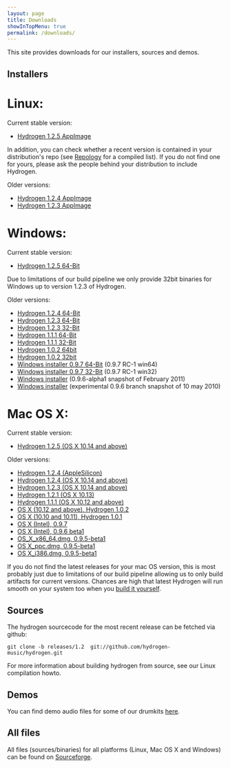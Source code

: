 ```yaml
---
layout: page
title: Downloads
showInTopMenu: true
permalink: /downloads/
---
```


This site provides downloads for our installers, sources and demos.

## Installers

# Linux:

Current stable version:

* [Hydrogen 1.2.5 AppImage](https://github.com/hydrogen-music/hydrogen/releases/download/1.2.5/Hydrogen-1.2.5-x86_64.AppImage)

In addition, you can check whether a recent version is contained in
your distribution's repo (see
[Repology](https://repology.org/project/hydrogen-drum-machine/versions)
for a compiled list). If you do not find one for yours, please ask the
people behind your distribution to include Hydrogen.

Older versions:

* [Hydrogen 1.2.4 AppImage](https://github.com/hydrogen-music/hydrogen/releases/download/1.2.4/Hydrogen-1.2.4-x86_64.AppImage)
* [Hydrogen 1.2.3 AppImage](https://github.com/hydrogen-music/hydrogen/releases/download/1.2.3/Hydrogen-1.2.3-x86_64.AppImage)

# Windows:

Current stable version:

* [Hydrogen 1.2.5 64-Bit](https://github.com/hydrogen-music/hydrogen/releases/download/1.2.5/Hydrogen-1.2.5-win64.exe)

Due to limitations of our build pipeline we only provide 32bit binaries for
Windows up to version 1.2.3 of Hydrogen.

Older versions:

* [Hydrogen 1.2.4 64-Bit](https://github.com/hydrogen-music/hydrogen/releases/download/1.2.4/Hydrogen-1.2.4-win64.exe)
* [Hydrogen 1.2.3 64-Bit](https://github.com/hydrogen-music/hydrogen/releases/download/1.2.3/Hydrogen-1.2.3-win64.exe)
* [Hydrogen 1.2.3 32-Bit](https://github.com/hydrogen-music/hydrogen/releases/download/1.2.3/Hydrogen-1.2.3-win32.exe)
* [Hydrogen 1.1.1 64-Bit](https://github.com/hydrogen-music/hydrogen/releases/download/1.1.1/Hydrogen-1.1.1-win64.exe)
* [Hydrogen 1.1.1 32-Bit](https://github.com/hydrogen-music/hydrogen/releases/download/1.1.1/Hydrogen-1.1.1-win32.exe)
* [Hydrogen 1.0.2 64bit](https://sourceforge.net/projects/hydrogen/files/Hydrogen/1.0.0%20Binaries/Hydrogen-1.0.2-win64.exe/download)
* [Hydrogen 1.0.2 32bit](https://sourceforge.net/projects/hydrogen/files/Hydrogen/1.0.0%20Binaries/Hydrogen-1.0.2-win32.exe/download)
* [Windows installer 0.9.7 64-Bit](https://sourceforge.net/projects/hydrogen/files/Hydrogen/0.9.7%20Binaries/Hydrogen-0.9.7-rc1-win64.exe/download) (0.9.7 RC-1 win64)
* [Windows installer 0.9.7 32-Bit](https://sourceforge.net/projects/hydrogen/files/Hydrogen/0.9.7%20Binaries/Hydrogen-0.9.7-rc1-win32.exe/download) (0.9.7 RC-1 win32)
* [Windows installer](http://sourceforge.net/projects/hydrogen/files/Hydrogen/0.9.6%20Binaries/hydrogen_0.9.6-alpha1.exe/download) (0.9.6-alpha1 snapshot of February 2011)
* [Windows installer](http://sourceforge.net/projects/hydrogen/files/Hydrogen/0.9.6%20Binaries/hydrogen_0.9.6-snapshot1.exe/download) (experimental 0.9.6 branch snapshot of 10 may 2010)

 
# Mac OS X:

Current stable version:

* [Hydrogen 1.2.5 (OS X 10.14 and above)](https://github.com/hydrogen-music/hydrogen/releases/download/1.2.5/Hydrogen-1.2.5.dmg)

Older versions:

* [Hydrogen 1.2.4 (AppleSilicon)](https://github.com/hydrogen-music/hydrogen/releases/download/1.2.4/Hydrogen-1.2.4-AppleSilicon.dmg)
* [Hydrogen 1.2.4 (OS X 10.14 and above)](https://github.com/hydrogen-music/hydrogen/releases/download/1.2.4/Hydrogen-1.2.4.dmg)
* [Hydrogen 1.2.3 (OS X 10.14 and above)](https://github.com/hydrogen-music/hydrogen/releases/download/1.2.3/Hydrogen-1.2.3.dmg)
* [Hydrogen 1.2.1 (OS X 10.13)](https://github.com/hydrogen-music/hydrogen/releases/download/1.2.1/Hydrogen-1.2.1-HighSierra.dmg)
* [Hydrogen 1.1.1 (OS X 10.12 and above)](https://github.com/hydrogen-music/hydrogen/releases/download/1.1.1/Hydrogen-1.1.1-x86_64.dmg)
* [OS X (10.12 and above), Hydrogen 1.0.2](https://sourceforge.net/projects/hydrogen/files/Hydrogen/1.0.0%20Binaries/Hydrogen-1.0.2.dmg/download)
* [OS X (10.10 and 10.11), Hydrogen 1.0.1](https://sourceforge.net/projects/hydrogen/files/Hydrogen/1.0.0%20Binaries/Hydrogen-legacy-1.0.1.dmg/download)
* [OS X (Intel), 0.9.7](https://sourceforge.net/projects/hydrogen/files/Hydrogen/0.9.7%20Binaries/Hydrogen-0.9.7.dmg/download)
* [OS X (Intel), 0.9.6 beta1](http://sourceforge.net/projects/hydrogen/files/Hydrogen/0.9.6%20Binaries/hydrogen-0.9.6-beta1.dmg/download) 
* [OS_X_x86_64.dmg, 0.9.5-beta1](http://sourceforge.net/projects/hydrogen/files/Hydrogen/0.9.5%20Binaries/hydrogen_0.9.5-beta1_x86_64.dmg/download)
* [OS X_ppc.dmg, 0.9.5-beta1](http://sourceforge.net/projects/hydrogen/files/Hydrogen/0.9.5%20Binaries/Hydrogen_0.9.5-beta1_ppc.dmg/download)
* [OS X_i386.dmg, 0.9.5-beta1](http://sourceforge.net/projects/hydrogen/files/Hydrogen/0.9.5%20Binaries/hydrogen_0.9.5-beta1_i386.dmg/download)

If you do not find the latest releases for your mac OS version, this is most
probably just due to limitations of our build pipeline allowing us to only build
artifacts for current versions. Chances are high that latest Hydrogen will run
smooth on your system too when you [build it
yourself](https://github.com/hydrogen-music/hydrogen/wiki/Building-Hydrogen-from-Source-(macOS)).
 
## Sources

The hydrogen sourcecode for the most recent release can be fetched via github:

	git clone -b releases/1.2  git://github.com/hydrogen-music/hydrogen.git

For more information about building hydrogen from source, see our Linux compilation howto.

## Demos

You can find demo audio files for some of our drumkits [here](https://sourceforge.net/projects/hydrogen/files/Hydrogen/demos/).

## All files

All files (sources/binaries) for all platforms (Linux, Mac OS X and Windows) can be found on [Sourceforge](http://sourceforge.net/projects/hydrogen/files/).

 
